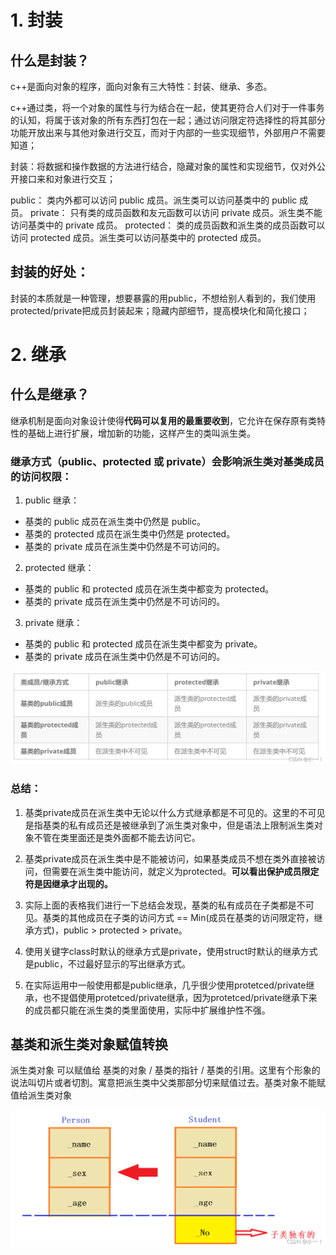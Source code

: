 # 1. 封装
## 什么是封装？
c++是面向对象的程序，面向对象有三大特性：封装、继承、多态。

c++通过类，将一个对象的属性与行为结合在一起，使其更符合人们对于一件事务的认知，将属于该对象的所有东西打包在一起；通过访问限定符选择性的将其部分功能开放出来与其他对象进行交互，而对于内部的一些实现细节，外部用户不需要知道；

封装：将数据和操作数据的方法进行结合，隐藏对象的属性和实现细节，仅对外公开接口来和对象进行交互；

public： 类内外都可以访问 public 成员。派生类可以访问基类中的 public 成员。
private： 只有类的成员函数和友元函数可以访问 private 成员。派生类不能访问基类中的 private 成员。
protected： 类的成员函数和派生类的成员函数可以访问 protected 成员。派生类可以访问基类中的 protected 成员。

## 封装的好处：
封装的本质就是一种管理，想要暴露的用public，不想给别人看到的，我们使用protected/private把成员封装起来；隐藏内部细节，提高模块化和简化接口；

# 2. 继承
## 什么是继承？

继承机制是面向对象设计使得**代码可以复用的最重要收到**，它允许在保存原有类特性的基础上进行扩展，增加新的功能，这样产生的类叫派生类。

### 继承方式（public、protected 或 private）会影响派生类对基类成员的访问权限：

1. public 继承：
+ 基类的 public 成员在派生类中仍然是 public。
+ 基类的 protected 成员在派生类中仍然是 protected。
+ 基类的 private 成员在派生类中仍然是不可访问的。
2. protected 继承：
+ 基类的 public 和 protected 成员在派生类中都变为 protected。
+ 基类的 private 成员在派生类中仍然是不可访问的。
3. private 继承：
+ 基类的 public 和 protected 成员在派生类中都变为 private。
+ 基类的 private 成员在派生类中仍然是不可访问的。

![](./图片/继承.png)


### 总结：

1. 基类private成员在派生类中无论以什么方式继承都是不可见的。这里的不可见是指基类的私有成员还是被继承到了派生类对象中，但是语法上限制派生类对象不管在类里面还是类外面都不能去访问它。

2. 基类private成员在派生类中是不能被访问，如果基类成员不想在类外直接被访问，但需要在派生类中能访问，就定义为protected。**可以看出保护成员限定符是因继承才出现的。**

3. 实际上面的表格我们进行一下总结会发现，基类的私有成员在子类都是不可见。基类的其他成员在子类的访问方式 == Min(成员在基类的访问限定符，继承方式)，public > protected > private。

4. 使用关键字class时默认的继承方式是private，使用struct时默认的继承方式是public，不过最好显示的写出继承方式。

5. 在实际运用中一般使用都是public继承，几乎很少使用protetced/private继承，也不提倡使用protetced/private继承，因为protetced/private继承下来的成员都只能在派生类的类里面使用，实际中扩展维护性不强。

## 基类和派生类对象赋值转换
派生类对象 可以赋值给 基类的对象 / 基类的指针 / 基类的引用。这里有个形象的说法叫切片或者切割。寓意把派生类中父类那部分切来赋值过去。基类对象不能赋值给派生类对象

![](./图片/继承2.png)




